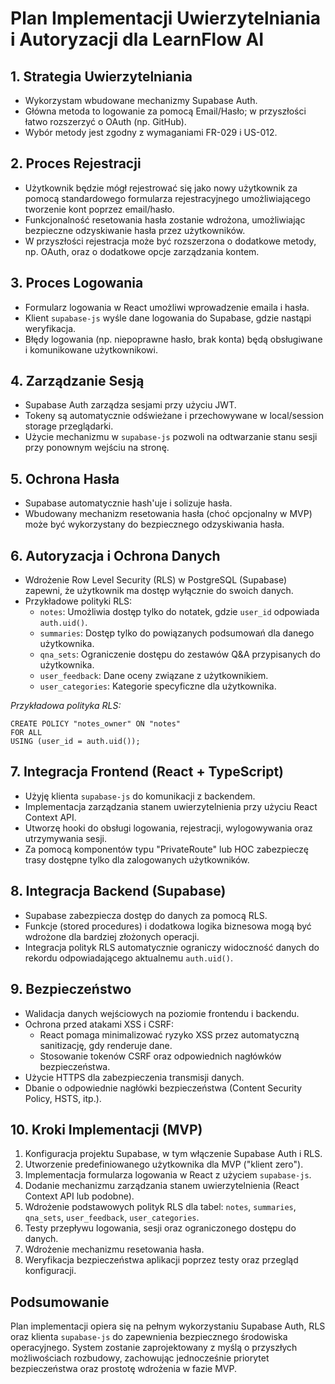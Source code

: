 # Plan Implementacji Uwierzytelniania i Autoryzacji dla LearnFlow AI

## 1. Strategia Uwierzytelniania

- Wykorzystam wbudowane mechanizmy Supabase Auth.
- Główna metoda to logowanie za pomocą Email/Hasło; w przyszłości łatwo rozszerzyć o OAuth (np. GitHub).
- Wybór metody jest zgodny z wymaganiami FR-029 i US-012.

## 2. Proces Rejestracji

- Użytkownik będzie mógł rejestrować się jako nowy użytkownik za pomocą standardowego formularza rejestracyjnego umożliwiającego tworzenie kont poprzez email/hasło.
- Funkcjonalność resetowania hasła zostanie wdrożona, umożliwiając bezpieczne odzyskiwanie hasła przez użytkowników.
- W przyszłości rejestracja może być rozszerzona o dodatkowe metody, np. OAuth, oraz o dodatkowe opcje zarządzania kontem.

## 3. Proces Logowania

- Formularz logowania w React umożliwi wprowadzenie emaila i hasła.
- Klient `supabase-js` wyśle dane logowania do Supabase, gdzie nastąpi weryfikacja.
- Błędy logowania (np. niepoprawne hasło, brak konta) będą obsługiwane i komunikowane użytkownikowi.

## 4. Zarządzanie Sesją

- Supabase Auth zarządza sesjami przy użyciu JWT.
- Tokeny są automatycznie odświeżane i przechowywane w local/session storage przeglądarki.
- Użycie mechanizmu w `supabase-js` pozwoli na odtwarzanie stanu sesji przy ponownym wejściu na stronę.

## 5. Ochrona Hasła

- Supabase automatycznie hash'uje i solizuje hasła.
- Wbudowany mechanizm resetowania hasła (choć opcjonalny w MVP) może być wykorzystany do bezpiecznego odzyskiwania hasła.

## 6. Autoryzacja i Ochrona Danych

- Wdrożenie Row Level Security (RLS) w PostgreSQL (Supabase) zapewni, że użytkownik ma dostęp wyłącznie do swoich danych.
- Przykładowe polityki RLS:
  - `notes`: Umożliwia dostęp tylko do notatek, gdzie `user_id` odpowiada `auth.uid()`.
  - `summaries`: Dostęp tylko do powiązanych podsumowań dla danego użytkownika.
  - `qna_sets`: Ograniczenie dostępu do zestawów Q&A przypisanych do użytkownika.
  - `user_feedback`: Dane oceny związane z użytkownikiem.
  - `user_categories`: Kategorie specyficzne dla użytkownika.

_Przykładowa polityka RLS:_

```
CREATE POLICY "notes_owner" ON "notes"
FOR ALL
USING (user_id = auth.uid());
```

## 7. Integracja Frontend (React + TypeScript)

- Użyję klienta `supabase-js` do komunikacji z backendem.
- Implementacja zarządzania stanem uwierzytelnienia przy użyciu React Context API.
- Utworzę hooki do obsługi logowania, rejestracji, wylogowywania oraz utrzymywania sesji.
- Za pomocą komponentów typu "PrivateRoute" lub HOC zabezpieczę trasy dostępne tylko dla zalogowanych użytkowników.

## 8. Integracja Backend (Supabase)

- Supabase zabezpiecza dostęp do danych za pomocą RLS.
- Funkcje (stored procedures) i dodatkowa logika biznesowa mogą być wdrożone dla bardziej złożonych operacji.
- Integracja polityk RLS automatycznie ograniczy widoczność danych do rekordu odpowiadającego aktualnemu `auth.uid()`.

## 9. Bezpieczeństwo

- Walidacja danych wejściowych na poziomie frontendu i backendu.
- Ochrona przed atakami XSS i CSRF:
  - React pomaga minimalizować ryzyko XSS przez automatyczną sanitizację, gdy renderuje dane.
  - Stosowanie tokenów CSRF oraz odpowiednich nagłówków bezpieczeństwa.
- Użycie HTTPS dla zabezpieczenia transmisji danych.
- Dbanie o odpowiednie nagłówki bezpieczeństwa (Content Security Policy, HSTS, itp.).

## 10. Kroki Implementacji (MVP)

1. Konfiguracja projektu Supabase, w tym włączenie Supabase Auth i RLS.
2. Utworzenie predefiniowanego użytkownika dla MVP ("klient zero").
3. Implementacja formularza logowania w React z użyciem `supabase-js`.
4. Dodanie mechanizmu zarządzania stanem uwierzytelnienia (React Context API lub podobne).
5. Wdrożenie podstawowych polityk RLS dla tabel: `notes`, `summaries`, `qna_sets`, `user_feedback`, `user_categories`.
6. Testy przepływu logowania, sesji oraz ograniczonego dostępu do danych.
7. Wdrożenie mechanizmu resetowania hasła.
8. Weryfikacja bezpieczeństwa aplikacji poprzez testy oraz przegląd konfiguracji.

## Podsumowanie

Plan implementacji opiera się na pełnym wykorzystaniu Supabase Auth, RLS oraz klienta `supabase-js` do zapewnienia bezpiecznego środowiska operacyjnego. System zostanie zaprojektowany z myślą o przyszłych możliwościach rozbudowy, zachowując jednocześnie priorytet bezpieczeństwa oraz prostotę wdrożenia w fazie MVP.
